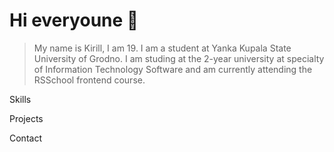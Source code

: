 # Hi everyoune 👋

>My name is Kirill, I am 19. I am a student at Yanka Kupala State University of Grodno. I am studing at the 2-year university at specialty of Information Technology Software and am currently attending the RSSchool frontend course.

Skills

Projects

Contact